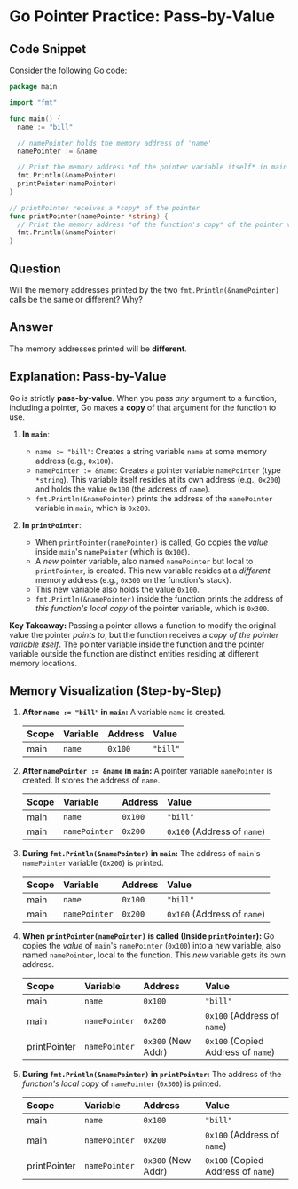 # Go Pointer Practice: Pass-by-Value

## Code Snippet

Consider the following Go code:

```go
package main

import "fmt"

func main() {
  name := "bill"

  // namePointer holds the memory address of 'name'
  namePointer := &name

  // Print the memory address *of the pointer variable itself* in main
  fmt.Println(&namePointer)
  printPointer(namePointer)
}

// printPointer receives a *copy* of the pointer
func printPointer(namePointer *string) {
  // Print the memory address *of the function's copy* of the pointer variable
  fmt.Println(&namePointer)
}
```

## Question

Will the memory addresses printed by the two `fmt.Println(&namePointer)` calls be the same or different? Why?

## Answer

The memory addresses printed will be **different**.

## Explanation: Pass-by-Value

Go is strictly **pass-by-value**. When you pass *any* argument to a function, including a pointer, Go makes a **copy** of that argument for the function to use.

1. **In `main`**:
    * `name := "bill"`: Creates a string variable `name` at some memory address (e.g., `0x100`).
    * `namePointer := &name`: Creates a pointer variable `namePointer` (type `*string`). This variable itself resides at its own address (e.g., `0x200`) and holds the value `0x100` (the address of `name`).
    * `fmt.Println(&namePointer)` prints the address of the `namePointer` variable in `main`, which is `0x200`.

2. **In `printPointer`**:
    * When `printPointer(namePointer)` is called, Go copies the *value* inside `main`'s `namePointer` (which is `0x100`).
    * A *new* pointer variable, also named `namePointer` but local to `printPointer`, is created. This new variable resides at a *different* memory address (e.g., `0x300` on the function's stack).
    * This new variable also holds the value `0x100`.
    * `fmt.Println(&namePointer)` inside the function prints the address of *this function's local copy* of the pointer variable, which is `0x300`.

**Key Takeaway:** Passing a pointer allows a function to modify the original value the pointer *points to*, but the function receives a *copy of the pointer variable itself*. The pointer variable inside the function and the pointer variable outside the function are distinct entities residing at different memory locations.

## Memory Visualization (Step-by-Step)

1. **After `name := "bill"` in `main`:**
    A variable `name` is created.

    | Scope | Variable | Address | Value |
    | :--- | :--- | :--- | :--- |
    | main | `name` | `0x100` | `"bill"` |

2. **After `namePointer := &name` in `main`:**
    A pointer variable `namePointer` is created. It stores the address of `name`.

    | Scope | Variable | Address | Value |
    | :--- | :--- | :--- | :--- |
    | main | `name` | `0x100` | `"bill"` |
    | main | `namePointer` | `0x200` | `0x100` (Address of `name`) |

3. **During `fmt.Println(&namePointer)` in `main`:**
    The address of `main`'s `namePointer` variable (`0x200`) is printed.

    | Scope | Variable | Address | Value |
    | :--- | :--- | :--- | :--- |
    | main | `name` | `0x100` | `"bill"` |
    | main | `namePointer` | `0x200` | `0x100` (Address of `name`) |

4. **When `printPointer(namePointer)` is called (Inside `printPointer`):**
    Go copies the *value* of `main`'s `namePointer` (`0x100`) into a new variable, also named `namePointer`, local to the function. This *new* variable gets its own address.

    | Scope | Variable | Address | Value |
    | :--- | :--- | :--- | :--- |
    | main | `name` | `0x100` | `"bill"` |
    | main | `namePointer` | `0x200` | `0x100` (Address of `name`) |
    | printPointer | `namePointer` | `0x300` (New Addr) | `0x100` (Copied Address of `name`) |

5. **During `fmt.Println(&namePointer)` in `printPointer`:**
    The address of the *function's local copy* of `namePointer` (`0x300`) is printed.

    | Scope | Variable | Address | Value |
    | :--- | :--- | :--- | :--- |
    | main | `name` | `0x100` | `"bill"` |
    | main | `namePointer` | `0x200` | `0x100` (Address of `name`) |
    | printPointer | `namePointer` | `0x300` (New Addr) | `0x100` (Copied Address of `name`) |
